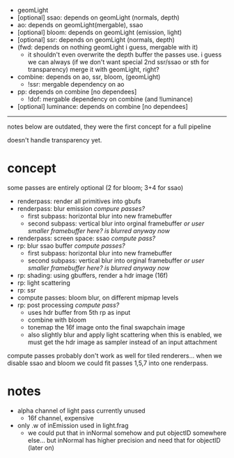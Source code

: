 - geomLight
- [optional] ssao: depends on geomLight (normals, depth)
- ao: depends on geomLight(mergable), ssao
- [optional] bloom: depends on geomLight (emission, light)
- [optional] ssr: depends on geomLight (normals, depth)
- (fwd: depends on nothing geomLight i guess, mergable with it)
	- it shouldn't even overwrite the depth buffer the passes use.
	  i guess we can always (if we don't want special 2nd ssr/ssao or sth
	  for transparency) merge it with geomLight, right?
- combine: depends on ao, ssr, bloom, (geomLight)
	- !ssr: mergable dependency on ao
- pp: depends on combine [no dependees]
	- !dof: mergable dependency on combine (and !luminance)
- [optional] luminance: depends on combine [no dependees]


---

notes below are outdated, they were the first concept for a full pipeline

doesn't handle transparency yet.

# concept
some passes are entirely optional (2 for bloom; 3+4 for ssao)

- renderpass: render all primitives into gbufs
- renderpass: blur emission *compure passes?*
	- first subpass: horizontal blur into new framebuffer
	- second subpass: vertical blur into orginal framebuffer
	  *or user smaller framebuffer here? is blurred anyway now*
- renderpass: screen space: ssao *compute pass?*
- rp: blur ssao buffer *compute passes?*
	- first subpass: horizontal blur into new framebuffer
	- second subpass: vertical blur into orginal framebuffer
	  *or user smaller framebuffer here? is blurred anyway now*
- rp: shading: using gbuffers, render a hdr image (16f)
- rp: light scattering
- rp: ssr
- compute passes: bloom blur, on different mipmap levels
- rp: post processing *compute pass?*
	- uses hdr buffer from 5th rp as input
	- combine with bloom
	- tonemap the 16f image onto the final swapchain image
	- also slightly blur and apply light scattering
	  when this is enabled, we must get the hdr image as sampler instead
	  of an input attachment

compute passes probably don't work as well for tiled renderers...
when we disable ssao and bloom we could fit passes 1,5,7 into one
renderpass.

# notes

- alpha channel of light pass currently unused
	- 16f channel, expensive
- only .w of inEmission used in light.frag
	- we could put that in inNormal somehow and put objectID somewhere else...
	  but inNormal has higher precision and need that for objectID (later on)
